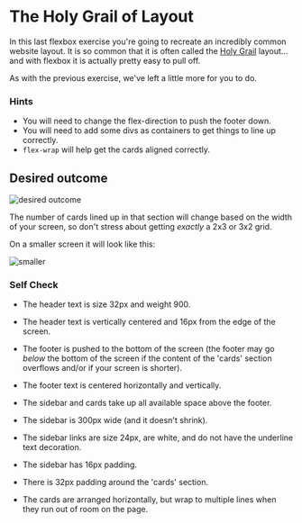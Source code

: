 # The Holy Grail of Layout

In this last flexbox exercise you're going to recreate an incredibly common website layout. It is so common that it is often called the [Holy Grail](https://www.google.com/search?q=holy+grail+layout&tbm=isch&sclient=img) layout... and with flexbox it is actually pretty easy to pull off.

As with the previous exercise, we've left a little more for you to do.

### Hints
- You will need to change the flex-direction to push the footer down.
- You will need to add some divs as containers to get things to line up correctly. 
- `flex-wrap` will help get the cards aligned correctly.

## Desired outcome

![desired outcome](./desired-outcome.png)

The number of cards lined up in that section will change based on the width of your screen, so don't stress about getting _exactly_ a 2x3 or 3x2 grid.

On a smaller screen it will look like this:

![smaller](./desired-outcome-smaller.png)

### Self Check
- The header text is size 32px and weight 900. <DONE>
- The header text is vertically centered and 16px from the edge of the screen. <DONE>

- The footer is pushed to the bottom of the screen (the footer may go _below_ the bottom of the screen if the content of the 'cards' section overflows and/or if your screen is shorter). <DONE>
- The footer text is centered horizontally and vertically. <DONE>

- The sidebar and cards take up all available space above the footer. <DONE>
- The sidebar is 300px wide (and it doesn't shrink). <DONE>
- The sidebar links are size 24px, are white, and do not have the underline text decoration. <DONE>
- The sidebar has 16px padding. <DONE>

- There is 32px padding around the 'cards' section. <DONE>
- The cards are arranged horizontally, but wrap to multiple lines when they run out of room on the page.
